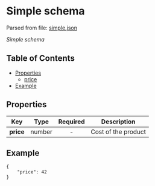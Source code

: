 # __Simple schema__
Parsed from file: [simple.json](https://github.com/McCastles/JMC/blob/master/examples/simple/simple.json)

_Simple schema_
## Table of Contents
* [Properties](#properties)
	* [price](#properties)
* [Example](#example)
## __Properties__

|Key|Type|Required|Description|
|-|:-:|:-:|-|
|__price__|number|-|Cost of the product|
## __Example__
```
{
    "price": 42
}
```